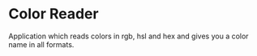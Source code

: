# Color Reader

Application which reads colors in rgb, hsl and hex and gives you a color name in all formats.
